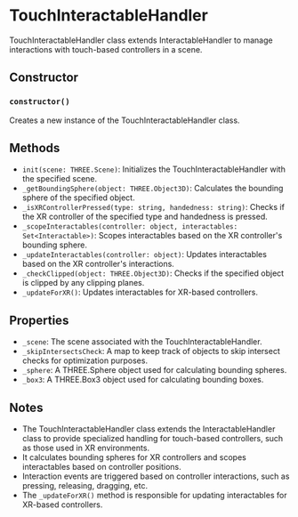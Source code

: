 # TouchInteractableHandler

TouchInteractableHandler class extends InteractableHandler to manage interactions with touch-based controllers in a scene.

## Constructor

### `constructor()`

Creates a new instance of the TouchInteractableHandler class.

## Methods

- `init(scene: THREE.Scene)`: Initializes the TouchInteractableHandler with the specified scene.
- `_getBoundingSphere(object: THREE.Object3D)`: Calculates the bounding sphere of the specified object.
- `_isXRControllerPressed(type: string, handedness: string)`: Checks if the XR controller of the specified type and handedness is pressed.
- `_scopeInteractables(controller: object, interactables: Set<Interactable>)`: Scopes interactables based on the XR controller's bounding sphere.
- `_updateInteractables(controller: object)`: Updates interactables based on the XR controller's interactions.
- `_checkClipped(object: THREE.Object3D)`: Checks if the specified object is clipped by any clipping planes.
- `_updateForXR()`: Updates interactables for XR-based controllers.

## Properties

- `_scene`: The scene associated with the TouchInteractableHandler.
- `_skipIntersectsCheck`: A map to keep track of objects to skip intersect checks for optimization purposes.
- `_sphere`: A THREE.Sphere object used for calculating bounding spheres.
- `_box3`: A THREE.Box3 object used for calculating bounding boxes.

## Notes

- The TouchInteractableHandler class extends the InteractableHandler class to provide specialized handling for touch-based controllers, such as those used in XR environments.
- It calculates bounding spheres for XR controllers and scopes interactables based on controller positions.
- Interaction events are triggered based on controller interactions, such as pressing, releasing, dragging, etc.
- The `_updateForXR()` method is responsible for updating interactables for XR-based controllers.

